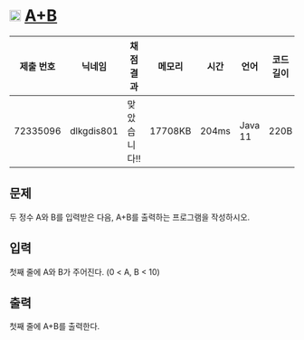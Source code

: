# <img width="20px"  src="https://d2gd6pc034wcta.cloudfront.net/tier/1.svg" class="solvedac-tier"> [A+B](https://www.acmicpc.net/problem/1000) 

| 제출 번호 | 닉네임 | 채점 결과 | 메모리 | 시간 | 언어 | 코드 길이 |
|---|---|---|---|---|---|---|
|72335096|dlkgdis801|맞았습니다!! |17708KB|204ms|Java 11|220B|

## 문제
<p>두 정수 A와 B를 입력받은 다음, A+B를 출력하는 프로그램을 작성하시오.</p>

## 입력
<p>첫째 줄에 A와 B가 주어진다. (0 < A, B < 10)</p>

## 출력
<p>첫째 줄에 A+B를 출력한다.</p>


